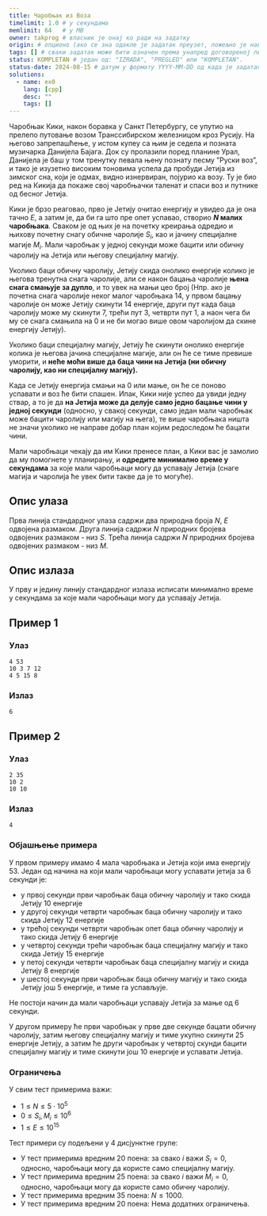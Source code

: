 ```yaml
---
title: Чаробњак из Воза
timelimit: 1.0 # у секундама
memlimit: 64   # y MB
owner: takprog # власник је онај ко ради на задатку
origin: # опционо (ако се зна одакле је задатак преузет, пожељно је навести извор)
tags: [] # сваки задатак може бити означен према унапред договореној листи ознака
status: KOMPLETAN # један од: "IZRADA", "PREGLED" или "KOMPLETAN".
status-date: 2024-08-15 # датум у формату YYYY-MM-DD од када је задатак у наведеном статусу
solutions:
  - name: ex0
    lang: [cpp]
    desc: ""
    tags: []
---
```


Чаробњак Кики, након боравка у Санкт Петербургу, се упутио на прелепо путовање возом Транссибирском железницом кроз Русију. На његово запрепашћење, у истом купеу са њим је седела и позната музичарка Данијела Бајага. Док су пролазили поред планине Урал, Данијела је баш у том тренутку певала њену познату песму ”Руски воз”, и тако је изузетно високим тоновима успела да пробуди Јетија из зимског сна, који је одмах, видно изнервиран, појурио ка возу. Ту је био ред на Кикија да покаже свој чаробњачки таленат и спаси воз и путнике од бесног Јетија.

Кики је брзо реаговао, прво је Јетију очитао енергију и увидео да је она тачно $Е$, а затим је, да би га што пре опет успавао, створио **$N$ малих чаробњака**. Сваком је од њих је на почетку креирања одредио и њихову почетну снагу обичне чаролије $S_i$, као и јачину специјалне магије $M_i$. Мали чаробњак у једној секунди може бацити или обичну чаролију на Јетија или његову специјалну магију.

Уколико баци обичну чаролију, Јетију скида онолико енергије колико је његова тренутна снага чаролије, али се након бацања чаролије **њена снага смањује за дупло**, и то увек на мањи цео број (Нпр. ако је почетна снага чаролије неког малог чаробњака 14, у првом бацању чаролије он може Јетију скинути 14 енергије, други пут када баца чаролију може му скинути 7, трећи пут 3, четврти пут 1, а наон чега би му се снага смањила на 0 и не би могао више овом чаролијом да скине енергију Јетију).

Уколико баци специјалну магију, Јетију ће скинути онолико енергије колика је његова јачина специјалне магије, али он ће се тиме превише уморити, и **неће моћи више да баца чини на Јетија (ни обичну чаролију, као ни специјалну магију).**

Када се Јетију енергија смањи на 0 или мање, он ће се поново успавати и воз ће бити спашен. Ипак, Кики није успео да увиди једну ствар, а то је да **на Јетија може да делује само једно бацање чини у једној секунди** (односно, у свакој секунди, само један мали чаробњак може бацити чаролију или магију на њега), те више чаробњака ништа не значи уколико не направе добар план којим редоследом ће бацати чини. 

Мали чаробњаци чекају да им Кики пренесе план, а Кики вас је замолио да му помогнете у планирању, и **одредите минимално време у секундама** за које мали чаробњаци могу да успавају Јетија (снаге магија и чаролија ће увек бити такве да је то могуће).

## Опис улаза

Прва линија стандардног улаза садржи два природна броја $N$, $E$ одвојена размаком. Друга линија садржи $N$ природних бројева одвојених размаком - низ $S$. Трећа линија садржи $N$ природних бројева одвојених размаком - низ $М$.

## Опис излаза

У прву и једину линију стандардног излаза исписати минимално време у секундама за које мали чаробњаци могу да успавају Јетија.

## Пример 1

### Улаз

~~~
4 53
10 3 7 12
4 5 15 8
~~~

### Излаз

~~~
6
~~~

## Пример 2

### Улаз

~~~
2 35
10 2
10 10
~~~

### Излаз

~~~
4
~~~

### Објашњење примера

У првом примеру имамо 4 мала чаробњака и Јетија који има енергију 53. Један од начина на који мали чаробњаци могу успавати јетија за 6 секунди је:

- у првој секунди први чаробњак баца обичну чаролију и тако скида Јетију 10 енергије
- у другој секунди четврти чаробњак баца обичну чаролију и тако скида Јетију 12 енергије
- у трећој секунди четврти чаробњак опет баца обичну чаролију и тако скида Јетију 6 енергије
- у четвртој секунди трећи чаробњак баца специјалну магију и тако скида Јетију 15 енергије
- у петој секунди четврти чаробњак баца специјалну магију и скида Јетију 8 енергије
- у шестој секунди први чаробњак баца обичну магију и тако скида Јетију још 5 енергије, и тиме га успављује.

Не постоји начин да мали чаробњаци успавају Јетија за мање од 6 секунди.

У другом примеру ће први чаробњак у прве две секунде бацати обичну чаролију, затим његову специјалну магију и тиме укупно скинути 25 енергије Јетију, а затим ће други чаробњак у четвртој скунди бацити специјалну магију и тиме скинути још 10 енергије и успавати Јетија.

### Ограничења

У свим тест примерима важи:

* $1 \leq N \leq 5 \cdot 10^5$
* $0 \leq S_i, M_i \leq 10^6$
* $1 \leq E \leq 10^{15}$

Тест примери су подељени у 4 дисјунктне групе:

* У тест примерима вредним 20 поена: за свако $i$ важи $S_i = 0$, односно, чаробњаци могу да користе само специјалну магију.
* У тест примерима вредним 25 поена: за свако $i$ важи $М_i = 0$, односно, чаробњаци могу да користе само обичну чаролију.
* У тест примерима вредним 35 поена: $N \leq 1000$.
* У тест примерима вредним 20 поена: Нема додатних ограничења.

